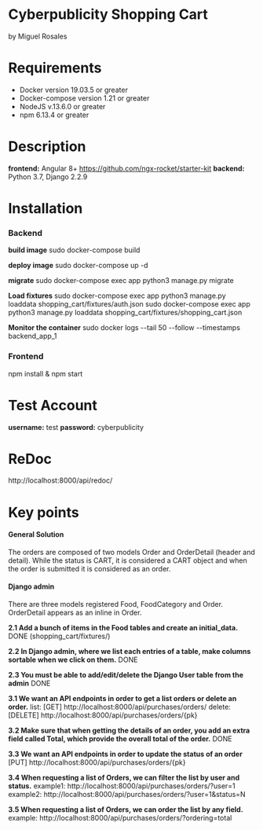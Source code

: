 # Cyberpublicity Shopping Cart
by Miguel Rosales

# Requirements
  - Docker version 19.03.5 or greater
  - Docker-compose version 1.21 or greater
  - NodeJS v.13.6.0  or greater
  - npm 6.13.4 or greater

# Description
**frontend:**
Angular 8+
https://github.com/ngx-rocket/starter-kit
**backend:**
Python 3.7, Django 2.2.9

# Installation
### Backend

**build image**
sudo docker-compose build

**deploy image**
sudo docker-compose up -d

**migrate**
sudo docker-compose exec app python3 manage.py migrate

**Load fixtures**
sudo docker-compose exec app python3 manage.py loaddata shopping_cart/fixtures/auth.json
sudo docker-compose exec app python3 manage.py loaddata shopping_cart/fixtures/shopping_cart.json

**Monitor the container**
sudo docker logs --tail 50 --follow --timestamps backend_app_1

### Frontend
npm install &
npm start


# Test Account
**username:** test
**password:** cyberpublicity

# ReDoc
http://localhost:8000/api/redoc/

# Key points
#### General Solution
The orders are composed of two models Order and OrderDetail (header and detail). While the status is CART, it is considered a CART object and when the order is submitted it is considered as an order.

#### Django admin
There are three models registered Food, FoodCategory and Order. OrderDetail appears as an inline in Order.


**2.1 Add a bunch of items in the Food tables and create an initial_data.**
DONE (shopping_cart/fixtures/)

**2.2 In Django admin, where we list each entries of a table, make columns sortable when we click on them.**
DONE

**2.3 You must be able to add/edit/delete the Django User table from the admin**
DONE

**3.1 We want an API endpoints in order to get a list orders or delete an order.**
list: [GET] http://localhost:8000/api/purchases/orders/
delete: [DELETE] http://localhost:8000/api/purchases/orders/{pk}

**3.2 Make sure that when getting the details of an order, you add an extra field called Total,
which provide the overall total of the order.**
DONE

**3.3 We want an API endpoints in order to update the status of an order**
[PUT] http://localhost:8000/api/purchases/orders/{pk}

**3.4 When requesting a list of Orders, we can filter the list by user and status.**
example1: http://localhost:8000/api/purchases/orders/?user=1
example2: http://localhost:8000/api/purchases/orders/?user=1&status=N

**3.5 When requesting a list of Orders, we can order the list by any field.**
example: http://localhost:8000/api/purchases/orders/?ordering=total

